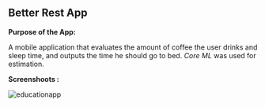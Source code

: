 ## Better Rest App

**Purpose of the App:**

A mobile application that evaluates the amount of coffee the user drinks and sleep time, and outputs the time he should go to bed. *Core ML* was used for estimation.

**Screenshoots :**

![educationapp](https://i.imgur.com/4khWIaD.png)
